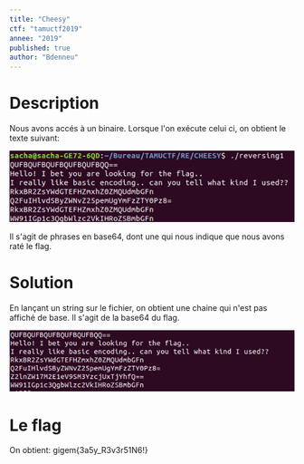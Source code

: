 ```yaml
---
title: "Cheesy"
ctf: "tamuctf2019"
annee: "2019"
published: true
author: "Bdenneu"
---
```

# Description
Nous avons accés à un binaire.
Lorsque l'on exécute celui ci, on obtient le texte suivant:

![Cheesy1](/assets/images/tamuctf2019_cheesy1.png)

Il s'agit de phrases en base64, dont une qui nous indique que nous avons raté le flag.
# Solution
En lançant un string sur le fichier, on obtient une chaine qui n'est pas affiché de base.
Il s'agit de la base64 du flag.

![Cheesy1](/assets/images/tamuctf2019_cheesy2.png)

# Le flag
On obtient: gigem{3a5y_R3v3r51N6!}
